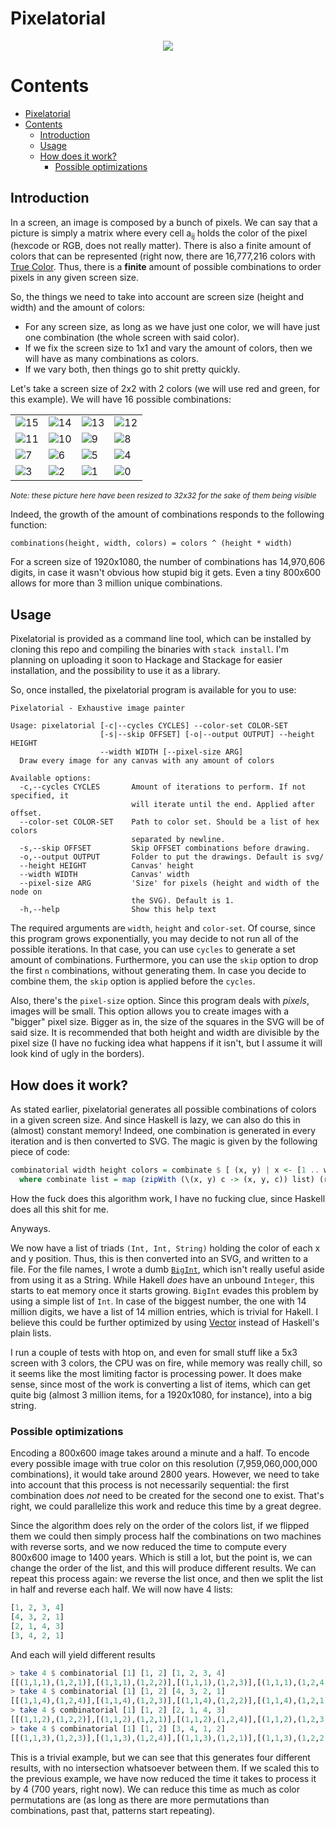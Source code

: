 Pixelatorial
===

<p align="center">
  <img src="https://cdn-media-1.freecodecamp.org/images/1*7DsXxogHWKpaynmwaTfE7Q.jpeg" />
</p>

# Contents
- [Pixelatorial](#pixelatorial)
- [Contents](#contents)
  - [Introduction](#introduction)
  - [Usage](#usage)
  - [How does it work?](#how-does-it-work)
    - [Possible optimizations](#possible-optimizations)

## Introduction

In a screen, an image is composed by a bunch of pixels. We can say that a picture is simply a matrix where every cell a<sub>i</sub><sub>j</sub> holds the color of the pixel (hexcode or RGB, does not really matter). There is also a finite amount of colors that can be represented (right now, there are 16,777,216 colors with [True Color](https://en.wikipedia.org/wiki/Color_depth#True_color_(24-bit)). Thus, there is a **finite** amount of possible combinations to order pixels in any given screen size.

So, the things we need to take into account are screen size (height and width) and the amount of colors:
* For any screen size, as long as we have just one color, we will have just one combination (the whole screen with said color).
* If we fix the screen size to 1x1 and vary the amount of colors, then we will have as many combinations as colors.
* If we vary both, then things go to shit pretty quickly.

Let's take a screen size of 2x2 with 2 colors (we will use red and green, for this example). We will have 16 possible combinations:

|   |   |   |   |
|---|---|---|---|
| ![15](https://user-images.githubusercontent.com/31170385/124193042-938a4d80-da9c-11eb-832d-e0d77d3e3c1c.png) | ![14](https://user-images.githubusercontent.com/31170385/124193047-94bb7a80-da9c-11eb-8408-c40c89f9aa21.png) | ![13](https://user-images.githubusercontent.com/31170385/124193067-984f0180-da9c-11eb-96a8-051399d4e896.png) | ![12](https://user-images.githubusercontent.com/31170385/124193053-95541100-da9c-11eb-8abe-7dde4c32e94e.png) |
| ![11](https://user-images.githubusercontent.com/31170385/124193069-98e79800-da9c-11eb-9d22-2a4e3ae1f2e8.png) | ![10](https://user-images.githubusercontent.com/31170385/124193059-95eca780-da9c-11eb-8564-f5c8d9a3c9b8.png) | ![9](https://user-images.githubusercontent.com/31170385/124193062-96853e00-da9c-11eb-953e-557f8ee422d7.png) | ![8](https://user-images.githubusercontent.com/31170385/124193063-971dd480-da9c-11eb-848d-ac3c5c264972.png) |
| ![7](https://user-images.githubusercontent.com/31170385/124193074-99802e80-da9c-11eb-9593-3de93cab751a.png) | ![6](https://user-images.githubusercontent.com/31170385/124193064-971dd480-da9c-11eb-9bc4-20f088a1fdfe.png) | ![5](https://user-images.githubusercontent.com/31170385/124193066-97b66b00-da9c-11eb-9b22-6a5ff2eaa2c5.png) | ![4](https://user-images.githubusercontent.com/31170385/124193078-9a18c500-da9c-11eb-8c36-0cca57782928.png) |
| ![3](https://user-images.githubusercontent.com/31170385/124193073-99802e80-da9c-11eb-82e0-a13178e01b4b.png) | ![2](https://user-images.githubusercontent.com/31170385/124193080-9ab15b80-da9c-11eb-85dd-b7ea6eec5d36.png) | ![1](https://user-images.githubusercontent.com/31170385/124193081-9b49f200-da9c-11eb-812f-955ab23d1106.png) | ![0](https://user-images.githubusercontent.com/31170385/124193044-94bb7a80-da9c-11eb-9abb-7f21ed1d24ef.png) |

<span style="font-size: 12px;font-style:italic;">Note: these picture here have been resized to 32x32 for the sake of them being visible</span>

Indeed, the growth of the amount of combinations responds to the following function:
```
combinations(height, width, colors) = colors ^ (height * width)
```

For a screen size of 1920x1080, the number of combinations has 14,970,606 digits, in case it wasn't obvious how stupid big it gets. Even a tiny 800x600 allows for more than 3 million unique combinations.

## Usage

Pixelatorial is provided as a command line tool, which can be installed by cloning this repo and compiling the binaries with `stack install`. I'm planning on uploading it soon to Hackage and Stackage for easier installation, and the possibility to use it as a library.

So, once installed, the pixelatorial program is available for you to use:

```
Pixelatorial - Exhaustive image painter

Usage: pixelatorial [-c|--cycles CYCLES] --color-set COLOR-SET 
                    [-s|--skip OFFSET] [-o|--output OUTPUT] --height HEIGHT
                    --width WIDTH [--pixel-size ARG]
  Draw every image for any canvas with any amount of colors

Available options:
  -c,--cycles CYCLES       Amount of iterations to perform. If not specified, it
                           will iterate until the end. Applied after offset.
  --color-set COLOR-SET    Path to color set. Should be a list of hex colors
                           separated by newline.
  -s,--skip OFFSET         Skip OFFSET combinations before drawing.
  -o,--output OUTPUT       Folder to put the drawings. Default is svg/
  --height HEIGHT          Canvas' height
  --width WIDTH            Canvas' width
  --pixel-size ARG         'Size' for pixels (height and width of the node on
                           the SVG). Default is 1.
  -h,--help                Show this help text
```

The required arguments are `width`, `height` and `color-set`. Of course, since this program grows exponentially, you may decide to not run all of the possible iterations. In that case, you can use `cycles` to generate a set amount of combinations. Furthermore, you can use the `skip` option to drop the first `n` combinations, without generating them. In case you decide to combine them, the `skip` option is applied before the `cycles`.

Also, there's the `pixel-size` option. Since this program deals with _pixels_, images will be small. This option allows you to create images with a "bigger" pixel size. Bigger as in, the size of the squares in the SVG will be of said size. It is recommended that both height and width are divisible by the pixel size (I have no fucking idea what happens if it isn't, but I assume it will look kind of ugly in the borders).

## How does it work?

As stated earlier, pixelatorial generates all possible combinations of colors in a given screen size. And since Haskell is lazy, we can also do this in (almost) constant memory! Indeed, one combination is generated in every iteration and is then converted to SVG. The magic is given by the following piece of code:

```hs
combinatorial width height colors = combinate $ [ (x, y) | x <- [1 .. width], y <- [1 .. height] ]
  where combinate list = map (zipWith (\(x, y) c -> (x, y, c)) list) (replicateM (length xs) colors)
```

How the fuck does this algorithm work, I have no fucking clue, since Haskell does all this shit for me.

Anyways.

We now have a list of triads `(Int, Int, String)` holding the color of each x and y position. Thus, this is then converted into an SVG, and written to a file. For the file names, I wrote a dumb [`BigInt`](src/Data/BigInt.hs), which isn't really useful aside from using it as a String. While Hakell _does_ have an unbound `Integer`, this starts to eat memory once it starts growing. `BigInt` evades this problem by using a simple list of `Int`. In case of the biggest number, the one with 14 million digits, we have a list of 14 million entries, which is trivial for Hakell. I believe this could be further optimized by using [Vector](https://hackage.haskell.org/package/vector-0.12.3.0) instead of Haskell's plain lists.

I run a couple of tests with htop on, and even for small stuff like a 5x3 screen with 3 colors, the CPU was on fire, while memory was really chill, so it seems like the most limiting factor is processing power. It does make sense, since most of the work is converting a list of items, which can get quite big (almost 3 million items, for a 1920x1080, for instance), into a big string.

### Possible optimizations

Encoding a 800x600 image takes around a minute and a half. To encode every possible image with true color on this resolution (7,959,060,000,000 combinations), it would take around 2800 years. However, we need to take into account that this process is not necessarily sequential: the first combination does _not_ need to be created for the second one to exist. That's right, we could parallelize this work and reduce this time by a great degree.

Since the algorithm does rely on the order of the colors list, if we flipped them we could then simply process half the combinations on two machines with reverse sorts, and we now reduced the time to compute every 800x600 image to 1400 years. Which is still a lot, but the point is, we can change the order of the list, and this will produce different results. We can repeat this process again: we reverse the list once, and then we split the list in half and reverse each half. We will now have 4 lists:
```hs
[1, 2, 3, 4]
[4, 3, 2, 1]
[2, 1, 4, 3]
[3, 4, 2, 1]
```

And each will yield different results

```hs
> take 4 $ combinatorial [1] [1, 2] [1, 2, 3, 4]
[[(1,1,1),(1,2,1)],[(1,1,1),(1,2,2)],[(1,1,1),(1,2,3)],[(1,1,1),(1,2,4)]]
> take 4 $ combinatorial [1] [1, 2] [4, 3, 2, 1]
[[(1,1,4),(1,2,4)],[(1,1,4),(1,2,3)],[(1,1,4),(1,2,2)],[(1,1,4),(1,2,1)]]
> take 4 $ combinatorial [1] [1, 2] [2, 1, 4, 3]
[[(1,1,2),(1,2,2)],[(1,1,2),(1,2,1)],[(1,1,2),(1,2,4)],[(1,1,2),(1,2,3)]]
> take 4 $ combinatorial [1] [1, 2] [3, 4, 1, 2]
[[(1,1,3),(1,2,3)],[(1,1,3),(1,2,4)],[(1,1,3),(1,2,1)],[(1,1,3),(1,2,2)]]
```

This is a trivial example, but we can see that this generates four different results, with no intersection whatsoever between them. If we scaled this to the previous example, we have now reduced the time it takes to process it by 4 (700 years, right now). We can reduce this time as much as color permutations are (as long as there are more permutations than combinations, past that, patterns start repeating).
